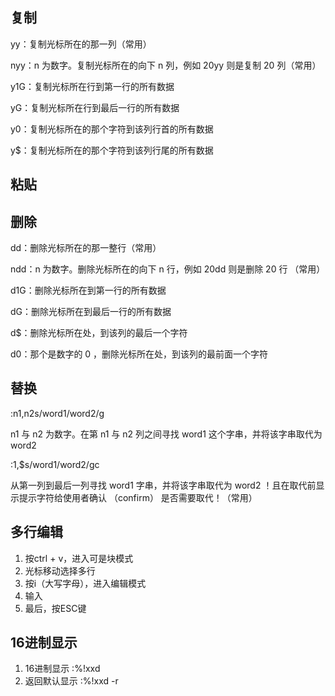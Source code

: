 ## 复制

yy：复制光标所在的那一列（常用）

nyy：n 为数字。复制光标所在的向下 n 列，例如 20yy 则是复制 20 列（常用）

y1G：复制光标所在行到第一行的所有数据

yG：复制光标所在行到最后一行的所有数据

y0：复制光标所在的那个字符到该列行首的所有数据

y$：复制光标所在的那个字符到该列行尾的所有数据

## 粘贴



## 删除

dd：删除光标所在的那一整行（常用）

ndd：n 为数字。删除光标所在的向下 n 行，例如 20dd 则是删除 20 行 （常用）

d1G：删除光标所在到第一行的所有数据

dG：删除光标所在到最后一行的所有数据

d$：删除光标所在处，到该列的最后一个字符

d0：那个是数字的 0 ，删除光标所在处，到该列的最前面一个字符

## 替换

:n1,n2s/word1/word2/g

n1 与 n2 为数字。在第 n1 与 n2 列之间寻找 word1 这个字串，并将该字串取代为 word2 

:1,$s/word1/word2/gc	

从第一列到最后一列寻找 word1 字串，并将该字串取代为 word2 ！且在取代前显示提示字符给使用者确认 （confirm） 是否需要取代！（常用）

## 多行编辑

1. 按ctrl + v，进入可是块模式
2. 光标移动选择多行
3. 按i（大写字母），进入编辑模式
4. 输入
5. 最后，按ESC键

## 16进制显示

1. 16进制显示 :%!xxd 
2. 返回默认显示 :%!xxd -r
